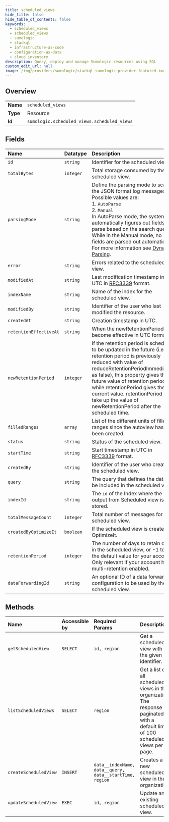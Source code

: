 ```yaml
---
title: scheduled_views
hide_title: false
hide_table_of_contents: false
keywords:
  - scheduled_views
  - scheduled_views
  - sumologic    
  - stackql
  - infrastructure-as-code
  - configuration-as-data
  - cloud inventory
description: Query, deploy and manage Sumologic resources using SQL
custom_edit_url: null
image: /img/providers/sumologic/stackql-sumologic-provider-featured-image.png
---
```

  
    

## Overview
<table><tbody>
<tr><td><b>Name</b></td><td><code>scheduled_views</code></td></tr>
<tr><td><b>Type</b></td><td>Resource</td></tr>
<tr><td><b>Id</b></td><td><code>sumologic.scheduled_views.scheduled_views</code></td></tr>
</tbody></table>

## Fields
| Name | Datatype | Description |
|:-----|:---------|:------------|
| `id` | `string` | Identifier for the scheduled view. |
| `totalBytes` | `integer` | Total storage consumed by the scheduled view. |
| `parsingMode` | `string` | Define the parsing mode to scan the JSON format log messages. Possible values are:<br />  1. `AutoParse`<br />  2. `Manual`<br />In AutoParse mode, the system automatically figures out fields to parse based on the search query. While in the Manual mode, no fields are parsed out automatically. For more information see [Dynamic Parsing](https://help.sumologic.com/?cid=0011). |
| `error` | `string` | Errors related to the scheduled view. |
| `modifiedAt` | `string` | Last modification timestamp in UTC in [RFC3339](https://tools.ietf.org/html/rfc3339) format. |
| `indexName` | `string` | Name of the index for the scheduled view. |
| `modifiedBy` | `string` | Identifier of the user who last modified the resource. |
| `createdAt` | `string` | Creation timestamp in UTC. |
| `retentionEffectiveAt` | `string` | When the newRetentionPeriod will become effective in UTC format. |
| `newRetentionPeriod` | `integer` | If the retention period is scheduled to be updated in the future (i.e., if retention period is previously reduced with value of reduceRetentionPeriodImmediately as false), this property gives the future value of retention period while retentionPeriod gives the current value. retentionPeriod will take up the value of newRetentionPeriod after the scheduled time. |
| `filledRanges` | `array` | List of the different units of filled ranges since the autoview has been created. |
| `status` | `string` | Status of the scheduled view. |
| `startTime` | `string` | Start timestamp in UTC in [RFC3339](https://tools.ietf.org/html/rfc3339) format. |
| `createdBy` | `string` | Identifier of the user who created the scheduled view. |
| `query` | `string` | The query that defines the data to be included in the scheduled view. |
| `indexId` | `string` | The `id` of the Index where the output from Scheduled view is stored. |
| `totalMessageCount` | `integer` | Total number of messages for the scheduled view. |
| `createdByOptimizeIt` | `boolean` | If the scheduled view is created by OptimizeIt. |
| `retentionPeriod` | `integer` | The number of days to retain data in the scheduled view, or -1 to use the default value for your account. Only relevant if your account has multi-retention enabled. |
| `dataForwardingId` | `string` | An optional ID of a data forwarding configuration to be used by the scheduled view. |
## Methods
| Name | Accessible by | Required Params | Description |
|:-----|:--------------|:----------------|:------------|
| `getScheduledView` | `SELECT` | `id, region` | Get a scheduled view with the given identifier. |
| `listScheduledViews` | `SELECT` | `region` | Get a list of all scheduled views in the organization. The response is paginated with a default limit of 100 scheduled views per page. |
| `createScheduledView` | `INSERT` | `data__indexName, data__query, data__startTime, region` | Creates a new scheduled view in the organization. |
| `updateScheduledView` | `EXEC` | `id, region` | Update an existing scheduled view. |
